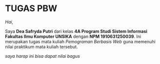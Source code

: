
# TUGAS PBW

*Hai,*

Saya **Dea Safryda Putri** dari kelas **4A Program Studi Sistem Informasi Fakultas Ilmu Komputer UNSIKA**
dengan **NPM 1910631250039**. Ini merupakan tugas mata kuliah *Pemograman Berbasis Web* guna memenuhi
nilai praktikum mata kuliah tersebut.

*saya harap ini bisa dapat nilai bagus*
